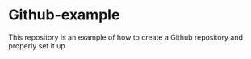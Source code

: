 # Github-example
This repository is an example of how to create a Github repository and properly set it up
